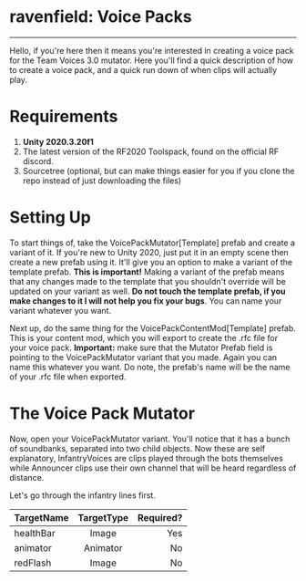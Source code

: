 # ravenfield: Voice Packs
-----

Hello, if you're here then it means you're interested in creating a voice pack for the Team Voices 3.0 mutator. Here you'll find a quick description of how to create a voice pack, and a quick run down of when clips will actually play.

# Requirements
1. **Unity 2020.3.20f1**
2. The latest version of the RF2020 Toolspack, found on the official RF discord.
3. Sourcetree (optional, but can make things easier for you if you clone the repo instead of just downloading the files)

# Setting Up
To start things of, take the VoicePackMutator[Template] prefab and create a variant of it. If you're new to Unity 2020, just put it in an empty scene then create a new prefab using it. It'll give you an option to make a variant of the template prefab. **This is important!** Making a variant of the prefab means that any changes made to the template that you shouldn't override will be updated on your variant as well. **Do not touch the template prefab, if you make changes to it I will not help you fix your bugs**. You can name your variant whatever you want.

Next up, do the same thing for the VoicePackContentMod[Template] prefab. This is your content mod, which you will export to create the .rfc file for your voice pack. **Important:** make sure that the Mutator Prefab field is pointing to the VoicePackMutator variant that you made. Again you can name this whatever you want. Do note, the prefab's name will be the name of your .rfc file when exported.

# The Voice Pack Mutator
Now, open your VoicePackMutator variant. You'll notice that it has a bunch of soundbanks, separated into two child objects. Now these are self explanatory, InfantryVoices are clips played through the bots themselves while Announcer clips use their own channel that will be heard regardless of distance.

Let's go through the infantry lines first.

| TargetName    | TargetType    | Required? |
| ------------- |:-------------:| -----:|
| healthBar     | Image         |  Yes  |
| animator      | Animator      |  No   |
| redFlash      | Image         |  No   |
